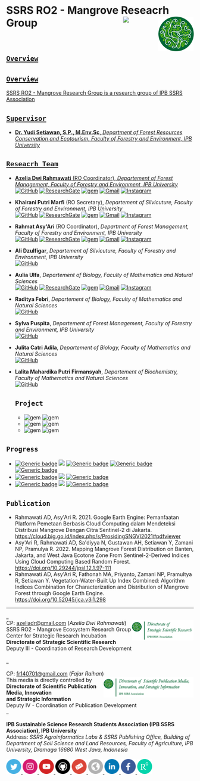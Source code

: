 # SSRS RO2 - Mangrove Reseacrh Group <a href="https://ssrs.ipb.ac.id/ro-2-forest/"><img src="https://github.com/ipbssrs/RO2-Mangrove/blob/main/ADMIN/Logo2_kecil.png" align="right" width="95" /><a href="https://ssrs.ipb.ac.id/"><img src="https://github.com/ipbssrs/RO1-Forest/blob/9de66f8d96760f1dd315df2b7af0062259c60ccc/ADMIN/Logo2_kecil.png" align="right" width="95" />
<br /> 

##  `Overview`

## `Overview`

SSRS RO2 - Mangrove Research Group is a research group of IPB SSRS Association

## `Supervisor`
 - **Dr. Yudi Setiawan, S.P., M.Env.Sc**, _Department of Forest Resources Conservation and Ecotourism, Faculty of Forestry and Environment, IPB University_
## `Reseacrh Team`
- **Azelia Dwi Rahmawati** (RO Coordinator), _Departement of Forest Management, Faculty of Forestry and Environment, IPB University_
  <br /> [![GitHub](https://img.shields.io/badge/GitHub-azeliadr-darkgrey?style=flat&logo=github&logoColor=white)](https://github.com/azeliadr/) [![ResearchGate](https://img.shields.io/badge/ResearchGate-00CCBB?style=flat&logo=ResearchGate&logoColor=white)](https://www.researchgate.net/profile/Azelia-Rahmawati) [![gem](https://img.shields.io/badge/LinkedIn-0077B5?style=flat&logo=linkedin&logoColor=white)](https://www.linkedin.com/in/azelia-dwi-rahmawati/) [![Gmail](https://img.shields.io/badge/Gmail-D14836?style=flat&logo=gmail&logoColor=white)](azeliadr@gmail.com) [![Instagram](https://img.shields.io/badge/Instagram-%23E4405F.svg?style=flat&logo=Instagram&logoColor=white)](https://instagram.com/azeliadr/)
- **Khairani Putri Marfi** (RO Secretary), _Departement of Silvicuture, Faculty of Forestry and Environment, IPB University_
   <br /> [![GitHub](https://img.shields.io/badge/GitHub-khairanimarfi-darkgrey?style=flat&logo=github&logoColor=white)](https://github.com/khairanimarfi/) [![ResearchGate](https://img.shields.io/badge/ResearchGate-00CCBB?style=flat&logo=ResearchGate&logoColor=white)](https://www.researchgate.net/profile/khairani-putri-marfi) [![gem](https://img.shields.io/badge/LinkedIn-0077B5?style=flat&logo=linkedin&logoColor=white)](https://www.linkedin.com/in/khairani-putri-marfi-7b7689238) [![Gmail](https://img.shields.io/badge/Gmail-D14836?style=flat&logo=gmail&logoColor=white)](khairani.marfi@gmail.com) [![Instagram](https://img.shields.io/badge/Instagram-%23E4405F.svg?style=flat&logo=Instagram&logoColor=white)](https://instagram.com/khairani.marfi/)
- **Rahmat Asy'Ari** (RO Coordinator), _Department of Forest Management, Faculty of Forestry and Environment, IPB University_
    <br /> [![GitHub](https://img.shields.io/badge/GitHub-arihutan-darkgrey?style=flat&logo=github&logoColor=white)](https://github.com/arihutan/)  [![ResearchGate](https://img.shields.io/badge/ResearchGate-00CCBB?style=flat&logo=ResearchGate&logoColor=white)](https://www.researchgate.net/profile/Rahmat-Asyari)  [![gem](https://img.shields.io/badge/LinkedIn-0077B5?style=flat&logo=linkedin&logoColor=white)](https://www.linkedin.com/in/rahmat-asy-ari-21b59a1bb/) [![Gmail](https://img.shields.io/badge/Gmail-D14836?style=flat&logo=gmail&logoColor=white)](asyarihutan92@gmail.com) [![Instagram](https://img.shields.io/badge/Instagram-%23E4405F.svg?style=flat&logo=Instagram&logoColor=white)](https://instagram.com/asyari_sanggo/)
- **Ali Dzulfigar**,  _Departement of Silvicuture, Faculty of Forestry and Environment, IPB University_
  <br /> [![GitHub](https://img.shields.io/badge/GitHub-alifigar-darkgrey?style=flat&logo=github&logoColor=white)](https://github.com/alifigar/) 
- **Aulia Ulfa**, _Departement of Biology, Faculty of Mathematics and Natural Sciences_
   <br />  [![GitHub](https://img.shields.io/badge/GitHub-ulfaulia-darkgrey?style=flat&logo=github&logoColor=white)](https://github.com/alfaulia/) [![ResearchGate](https://img.shields.io/badge/ResearchGate-00CCBB?style=flat&logo=ResearchGate&logoColor=white)](https://www.researchgate.net/profile/Aulia-Ulfa-3) [![gem](https://img.shields.io/badge/LinkedIn-0077B5?style=flat&logo=linkedin&logoColor=white)](https://www.linkedin.com/in/aulia-ulfa-3231bb249/) [![Gmail](https://img.shields.io/badge/Gmail-D14836?style=flat&logo=gmail&logoColor=white)](ulfaaulia@1304@gmail.com) [![Instagram](https://img.shields.io/badge/Instagram-%23E4405F.svg?style=flat&logo=Instagram&logoColor=white)](https://instagram.com/_ulfaaulia/)
- **Raditya Febri**, _Departement of Biology, Faculty of Mathematics and Natural Sciences_
  <br /> [![GitHub](https://img.shields.io/badge/GitHub-febridty-darkgrey?style=flat&logo=github&logoColor=white)](https://github.com/febridty/) 
- **Sylva Puspita**, _Departement of Forest Management, Faculty of Forestry and Environment, IPB University_
  <br /> [![GitHub](https://img.shields.io/badge/GitHub-sylvapuspita1-darkgrey?style=flat&logo=github&logoColor=white)](https://github.com/sylvapuspita1/) 
- **Julita Catri Adila**,  _Departement of Biology, Faculty of Mathematics and Natural Sciences_
  <br /> [![GitHub](https://img.shields.io/badge/GitHub-catriadila-darkgrey?style=flat&logo=github&logoColor=white)](https://github.com/catriadila/) 
- **Lalita Mahardika Putri Firmansyah**, _Departement of Biochemistry, Faculty of Mathematics and Natural Sciences_
  <br /> [![GitHub](https://img.shields.io/badge/GitHub-lalitampff-darkgrey?style=flat&logo=github&logoColor=white)](https://github.com/lalitampff/) 
  
  ## `Project`
  * ![gem](https://img.shields.io/badge/PROJECT_1-Java_Mangrove_Monitoring-blue) ![gem](https://img.shields.io/badge/PUBLICATION-P1/P2/P3/P4-blue)
  * ![gem](https://img.shields.io/badge/PROJECT_2-Mangrove_Spasio-Temporal_purple) ![gem](https://img.shields.io/badge/PUBLICATION-P5-purple)
  * ![gem](https://img.shields.io/badge/PROJECT_3-Artificial_Intellegence_Aplication-yellow) ![gem](https://img.shields.io/badge/PUBLICATION-P6/P7-yellow)

## `Progress`
* [![Generic badge](https://img.shields.io/badge/PROJECT_1-FINISH-<COLOR>.svg)](https://shields.io/) ![](https://geps.dev/progress/100?dangerColor=800000&warningColor=ff9900&successColor=006600)  [![Generic badge](https://progress-bar.dev/100?title=P1&color=grey)](https://shields.io/) [![Generic badge](https://progress-bar.dev/100?title=P2&color=grey)](https://shields.io/) [![Generic badge](https://progress-bar.dev/100?title=P3&color=grey)](https://shields.io/) 
*   [![Generic badge](https://img.shields.io/badge/PROJECT_2-ON_PROGRES-<COLOR>.svg)](https://shields.io/) ![](https://geps.dev/progress/40?dangerColor=800000&warningColor=ff9900&successColor=006600)  [![Generic badge](https://progress-bar.dev/78?title=P5&color=grey)](https://shields.io/) 
* [![Generic badge](https://img.shields.io/badge/PROJECT_3-ON_PROGRES-<COLOR>.svg)](https://shields.io/) ![](https://geps.dev/progress/40?dangerColor=800000&warningColor=ff9900&successColor=006600)  [![Generic badge](https://progress-bar.dev/78?title=P5&color=grey)](https://shields.io/) 

## `Publication`
* Rahmawati AD, Asy'Ari R. 2021. Google Earth Engine: Pemanfaatan Platform Pemetaan Berbasis Cloud Computing dalam Mendeteksi Distribusi Mangrove Dengan Citra Sentinel-2 di Jakarta. https://cloud.big.go.id/index.php/s/ProsidingSNGVI2021#pdfviewer
* Asy'Ari R, Rahmawati AD, Sa'diyya N, Gustawan AH, Setiawan Y, Zamani NP, Pramulya R. 2022. Mapping Mangrove Forest Distribution on Banten, Jakarta, and West Java Ecotone Zone From Sentinel-2-Derived Indices Using Cloud Computing Based Random Forest. https://doi.org/10.29244/jpsl.12.1.97-111
* Rahmawati AD, Asy'Ari R, Fathonah MA, Priyanto, Zamani NP, Pramultya R, Setiawan Y. Vegetation-Water-Built Up Index Combined: Algorithm Indices Combination for Characterization and Distribution of Mangrove Forest through Google Earth Engine. https://doi.org/10.52045/jca.v3i1.298
________________________________________________________________________________________________________________________________________________________


_
<br/> CP: azeliadr@gmail.com (*Azelia Dwi Rahmawati*)<img src="https://github.com/ipbssrs/ipbssrs/blob/e06c45804cf17ab573e55ff856c4c3b8bcf81b8e/logo-ssrs/Dir_Riset.png" align="right" width="33%" />
<br/> SSRS RO2 - Mangrove Ecosystem Research Group
  <br/> Center for Strategic Research Incubation
  <br/> **Directorate of Strategic Scientific Research**
  <br/> Deputy III - Coordination of Research Development 
<br/> 
<br/>
_
<br/>
<br/> CP: fr140701@gmail.com (*Fajar Raihan*)<img src="https://github.com/ipbssrs/ipbssrs/blob/e06c45804cf17ab573e55ff856c4c3b8bcf81b8e/logo-ssrs/Dir_Medpub.png" align="right" width="48%" />
<br/> This media is directly controlled by
  <br/> **Directorate of Scientific Publication Media, Innovation**
  <br/> **and Strategic Information**
  <br/> Deputy IV - Coordination of Publication Development
<br/> 
_
<br/>
<br/> **IPB Sustainable Science Research Students Association (IPB SSRS Association), IPB University**
<br/> Address: *SSRS Agroinformatics Labs & SSRS Publishing Office, Building of Department of Soil Science and Land Resources, Faculty of Agriculture, IPB University, Dramaga 16680 West Java, Indonesia*
<br /> 
<br /> <a href="https://twitter.com/ipbssrs_assoc">
  <img src="https://github.com/ipbssrs/ipbssrs/blob/9d7075b4b916601af7be6b1a809b79ca3ae9e6c5/logo-media/twitter.png" alt="Twitter" title="Twitter" width="40" height="40" /><a href="https://www.instagram.com/ipbssrs.assoc/">
  <img src="https://github.com/ipbssrs/ipbssrs/blob/9d7075b4b916601af7be6b1a809b79ca3ae9e6c5/logo-media/instagram.png" alt="instagram" title="instagram" width="40" height="40" /><a href="https://www.youtube.com/@ipbssrsassociation254">
  <img src="https://github.com/ipbssrs/ipbssrs/blob/9d7075b4b916601af7be6b1a809b79ca3ae9e6c5/logo-media/youtube.png" alt="youtube" title="youtube" width="40" height="40" /><a href="https://github.com/ipbssrs">
  <img src="https://github.com/ipbssrs/ipbssrs/blob/9d7075b4b916601af7be6b1a809b79ca3ae9e6c5/logo-media/github.png" alt="github" title="github" width="40" height="40" /><a href="ssrs@apps.ipb.ac.id">
  <img src="https://github.com/ipbssrs/ipbssrs/blob/9d7075b4b916601af7be6b1a809b79ca3ae9e6c5/logo-media/mail.png" alt="mail" title="mail" width="40" height="40" /><a href="https://ssrs.ipb.ac.id/">
  <img src="https://github.com/ipbssrs/ipbssrs/blob/9d7075b4b916601af7be6b1a809b79ca3ae9e6c5/logo-media/www.png" alt="website" title="website" width="40" height="40" /><a href="https://www.linkedin.com/company/ipb-sustainable-science-research-students-association/">
  <img src="https://github.com/ipbssrs/ipbssrs/blob/9d7075b4b916601af7be6b1a809b79ca3ae9e6c5/logo-media/linkedin.png" alt="Linkedin" title="Linkedin" width="40" height="40" /><a href="https://www.facebook.com/people/IPB-SSRS-Association/100082564195815/">
  <img src="https://github.com/ipbssrs/ipbssrs/blob/9d7075b4b916601af7be6b1a809b79ca3ae9e6c5/logo-media/facebook.png" alt="facebook" title="facebook" width="40" height="40" /><a href="https://www.researchgate.net/lab/IPB-SSRS-Association-Ipb-Ssrs-Association-2">
  <img src="https://github.com/ipbssrs/ipbssrs/blob/72c1d782bba8589d5429e8cb2426dccf50f11b6e/logo-media/1200px-ResearchGate_icon_SVG.svg.png" alt="ResearchGate" title="ResearchGate" width="40" height="40" />
  
  
